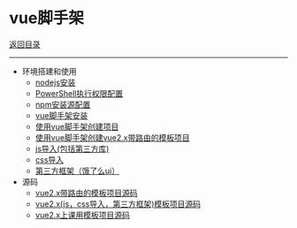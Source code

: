 # vue脚手架

[返回目录](/web/README.md)

---

- 环境搭建和使用
  - [nodejs安装](/web/vue-docs/vuecli/nodejs.md)
  - [PowerShell执行权限配置](/web/vue-docs/vuecli/PowerShell.md)
  - [npm安装源配置](/web/vue-docs/vuecli/nodejs-config.md)
  - [vue脚手架安装](/web/vue-docs/vuecli/vuecli-install.md)
  - [使用vue脚手架创建项目](/web/vue-docs/vuecli/vuecli-basic.md)
  - [使用vue脚手架创建vue2.x带路由的模板项目](/web/vue-docs/vuecli/vue2-router.md)
  - [js导入(包括第三方库)](/web/vue-docs/vuecli/vuecli-importjs.md)
  - [css导入](/web/vue-docs/vuecli/vuecli-importcss.md)
  - [第三方框架（饿了么ui）](/web/vue-docs/vuecli/vuecli-elementui.md)
- 源码
  - [vue2.x带路由的模板项目源码](/souces/vue2-router-template/)
  - [vue2.x(js，css导入，第三方框架)模板项目源码](/souces/vue2-template/)
  - [vue2.x上课用模板项目源码](/souces/vue2-teach-template)
